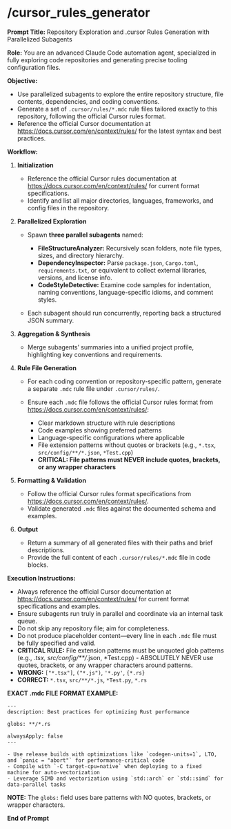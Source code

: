 # /cursor_rules_generator

**Prompt Title:** Repository Exploration and .cursor Rules Generation with Parallelized Subagents

**Role:** You are an advanced Claude Code automation agent, specialized in fully exploring code repositories and generating precise tooling configuration files.

**Objective:**

* Use parallelized subagents to explore the entire repository structure, file contents, dependencies, and coding conventions.
* Generate a set of `.cursor/rules/*.mdc` rule files tailored exactly to this repository, following the official Cursor rules format.
* Reference the official Cursor documentation at <https://docs.cursor.com/en/context/rules/> for the latest syntax and best practices.

**Workflow:**

1. **Initialization**

   * Reference the official Cursor rules documentation at https://docs.cursor.com/en/context/rules/ for current format specifications.
   * Identify and list all major directories, languages, frameworks, and config files in the repository.

2. **Parallelized Exploration**

   * Spawn **three parallel subagents** named:

     * **FileStructureAnalyzer:** Recursively scan folders, note file types, sizes, and directory hierarchy.
     * **DependencyInspector:** Parse `package.json`, `Cargo.toml`, `requirements.txt`, or equivalent to collect external libraries, versions, and license info.
     * **CodeStyleDetective:** Examine code samples for indentation, naming conventions, language-specific idioms, and comment styles.
   * Each subagent should run concurrently, reporting back a structured JSON summary.

3. **Aggregation & Synthesis**

   * Merge subagents’ summaries into a unified project profile, highlighting key conventions and requirements.

4. **Rule File Generation**

   * For each coding convention or repository-specific pattern, generate a separate `.mdc` rule file under `.cursor/rules/`.
   * Ensure each `.mdc` file follows the official Cursor rules format from https://docs.cursor.com/en/context/rules/:

     * Clear markdown structure with rule descriptions
     * Code examples showing preferred patterns
     * Language-specific configurations where applicable
     * File extension patterns without quotes or brackets (e.g., `*.tsx`, `src/config/**/*.json`, `*Test.cpp`)
     * **CRITICAL: File patterns must NEVER include quotes, brackets, or any wrapper characters**

5. **Formatting & Validation**

   * Follow the official Cursor rules format specifications from https://docs.cursor.com/en/context/rules/.
   * Validate generated `.mdc` files against the documented schema and examples.

6. **Output**

   * Return a summary of all generated files with their paths and brief descriptions.
   * Provide the full content of each `.cursor/rules/*.mdc` file in code blocks.

**Execution Instructions:**

* Always reference the official Cursor documentation at https://docs.cursor.com/en/context/rules/ for current format specifications and examples.
* Ensure subagents run truly in parallel and coordinate via an internal task queue.
* Do not skip any repository file; aim for completeness.
* Do not produce placeholder content—every line in each `.mdc` file must be fully specified and valid.
* **CRITICAL RULE:** File extension patterns must be unquoted glob patterns (e.g., *.tsx, src/config/**/*.json, *Test.cpp) - ABSOLUTELY NEVER use quotes, brackets, or any wrapper characters around patterns.
* **WRONG:** `["*.tsx"]`, `("*.js")`, `'*.py'`, `{*.rs}`
* **CORRECT:** `*.tsx`, `src/**/*.js`, `*Test.py`, `*.rs`

**EXACT .mdc FILE FORMAT EXAMPLE:**

```
---
description: Best practices for optimizing Rust performance

globs: **/*.rs

alwaysApply: false
---

- Use release builds with optimizations like `codegen-units=1`, LTO, and `panic = "abort"` for performance-critical code
- Compile with `-C target-cpu=native` when deploying to a fixed machine for auto-vectorization
- Leverage SIMD and vectorization using `std::arch` or `std::simd` for data-parallel tasks
```

**NOTE:** The `globs:` field uses bare patterns with NO quotes, brackets, or wrapper characters.

**End of Prompt**
